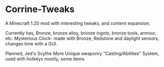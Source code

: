 # Corrine-Tweaks
A Minecraft 1.20 mod with interesting tweaks, and content expansion.

Currently has,
Bronze, bronze alloy, bronze ingots, bronze tools, armour, etc.
Mysterious Clock- made with Bronze, Redstone and daylight sensors, changes time with a GUI.

Planned, 
Jed's Scythe
More Unique weaponry
"Casting/Abilities" System, used with hotkeys mostly, some items
